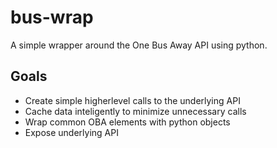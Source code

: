 # bus-wrap

A simple wrapper around the One Bus Away API using python.

## Goals

* Create simple higherlevel calls to the underlying API
* Cache data inteligently to minimize unnecessary calls
* Wrap common OBA elements with python objects
* Expose underlying API
